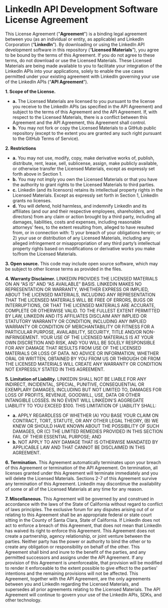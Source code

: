 LinkedIn API Development Software License Agreement
=====================

This License Agreement ("**Agreement**") is a binding legal agreement between you (as an individual or entity, as applicable) and LinkedIn Corporation (“**LinkedIn**”). By downloading or using the LinkedIn API development software in this repository (“**Licensed Materials**”), you agree to be bound by the terms of this Agreement. If you do not agree to these terms, do not download or use the Licensed Materials. These Licensed Materials are being made available to you to facilitate your integration of the LinkedIn APIs into your applications, solely to enable the use cases permitted under your existing agreement with LinkedIn governing your use of the LinkedIn APIs (“**API Agreement**”).

**1. Scope of the License.**

* **a.** The Licensed Materials are licensed to you pursuant to the license you receive to the LinkedIn APIs (as specified in the API Agreement) and subject to the terms of this Agreement and the API Agreement. If, with respect to the Licensed Materials, there is a conflict between this Agreement and the API Agreement, this Agreement shall control.
* **b.** You may not fork or copy the Licensed Materials to a GitHub public repository (except to the extent you are granted any such right pursuant to the GitHub Terms of Service).

**2. Restrictions**

* **a.** You may not use, modify, copy, make derivative works of, publish, distribute, rent, lease, sell, sublicense, assign, make publicly available, or otherwise transfer the Licensed Materials, except as expressly set forth above in Section 1.
* **b.** You may not imply you own the Licensed Materials or that you have the authority to grant rights to the Licensed Materials to third parties.
* **c.** Linkedin (and its licensors) retains its intellectual property rights in the Licensed Materials. Except as expressly set forth in Section 1, LinkedIn grants no licenses.
* **d.** You will defend, hold harmless, and indemnify LinkedIn and its affiliates (and our and their respective employees, shareholders, and directors) from any claim or action brought by a third party, including all damages, liabilities, costs and expenses, including reasonable attorneys’ fees, to the extent resulting from, alleged to have resulted from, or in connection with: 1) your breach of your obligations herein; or 2) your use or distribution of any Licensed Materials, including any alleged infringement or misappropriation of any third party’s intellectual property rights based on modifications or derivative works you make to/from the Licensed Materials.

**3. Open source.** This code may include open source software, which may be subject to other license terms as provided in the files.

**4. Warranty Disclaimer.** LINKEDIN PROVIDES THE LICENSED MATERIALS ON AN “AS IS” AND “AS AVAILABLE” BASIS. LINKEDIN MAKES NO REPRESENTATION OR WARRANTY, WHETHER EXPRESS OR IMPLIED, ABOUT THE LICENSED MATERIALS, INCLUDING ANY REPRESENTATION THAT THE LICENSED MATERIALS WILL BE FREE OF ERRORS, BUGS OR INTERRUPTIONS, OR THAT THE LICENSED MATERIALS ARE ACCURATE, COMPLETE OR OTHERWISE VALID. TO THE FULLEST EXTENT PERMITTED BY LAW, LINKEDIN AND ITS AFFILIATES DISCLAIM ANY IMPLIED OR STATUTORY WARRANTY OR CONDITION, INCLUDING ANY IMPLIED WARRANTY OR CONDITION OF MERCHANTABILITY OR FITNESS FOR A PARTICULAR PURPOSE, AVAILABILITY, SECURITY, TITLE AND/OR NON-INFRINGEMENT. YOUR USE OF THE LICENSED MATERIALS IS AT YOUR OWN DISCRETION AND RISK, AND YOU WILL BE SOLELY RESPONSIBLE FOR ANY DAMAGE THAT RESULTS FROM USE OF THE LICENSED MATERIALS OR LOSS OF DATA.  NO ADVICE OR INFORMATION, WHETHER ORAL OR WRITTEN, OBTAINED BY YOU FROM US OR THROUGH OR FROM THE LICENSED MATERIALS WILL CREATE ANY WARRANTY OR CONDITION NOT EXPRESSLY STATED IN THIS AGREEMENT.

**5. Limitation of Liability.** LINKEDIN SHALL NOT BE LIABLE FOR ANY INDIRECT, INCIDENTAL, SPECIAL, PUNITIVE, CONSEQUENTIAL OR EXEMPLARY DAMAGES, INCLUDING BUT NOT LIMITED TO, DAMAGES FOR LOSS OF PROFITS, REVENUE, GOODWILL, USE, DATA OR OTHER INTANGIBLE LOSSES. IN NO EVENT WILL LINKEDIN'S AGGREGATE LIABILITY TO YOU EXCEED $100. THIS LIMITATION OF LIABILITY SHALL:

* **a.** APPLY REGARDLESS OF WHETHER (A) YOU BASE YOUR CLAIM ON CONTRACT, TORT, STATUTE, OR ANY OTHER LEGAL THEORY, (B) WE KNEW OR SHOULD HAVE KNOWN ABOUT THE POSSIBILITY OF SUCH DAMAGES, OR (C) THE LIMITED REMEDIES PROVIDED IN THIS SECTION FAIL OF THEIR ESSENTIAL PURPOSE; AND
* **b.** NOT APPLY TO ANY DAMAGE THAT IS  OTHERWISE MANDATED BY APPLICABLE LAW AND THAT CANNOT BE DISCLAIMED IN THIS AGREEMENT.

**6. Termination.** This Agreement automatically terminates upon your breach of this Agreement or termination of the API Agreement. On termination, all licenses granted under this Agreement will terminate immediately and you will delete the Licensed Materials. Sections 2-7 of this Agreement survive any termination of this Agreement. LinkedIn may discontinue the availability of some or all of the Licensed Materials at any time for any reason.

**7. Miscellaneous.** This Agreement will be governed by and construed in accordance with the laws of the State of California without regard to conflict of laws principles. The exclusive forum for any disputes arising out of or relating to this Agreement shall be an appropriate federal or state court sitting in the County of Santa Clara, State of California. If LinkedIn does not act to enforce a breach of this Agreement, that does not mean that LinkedIn has waived its right to enforce this Agreement. This Agreement does not create a partnership, agency relationship, or joint venture between the parties.  Neither party has the power or authority to bind the other or to create any obligation or responsibility on behalf of the other. This Agreement shall bind and inure to the benefit of the parties, and any permitted successors and assigns under the API Agreement. If any provision of this Agreement is unenforceable, that provision will be modified to render it enforceable to the extent possible to give effect to the parties’ intentions and the remaining provisions will not be affected. This Agreement, together with the API Agreement, are the only agreements between you and LinkedIn regarding the Licensed Materials, and supersedes all prior agreements relating to the Licensed Materials.  The API Agreement will continue to govern your use of the LinkedIn APIs, SDKs, and other technology.